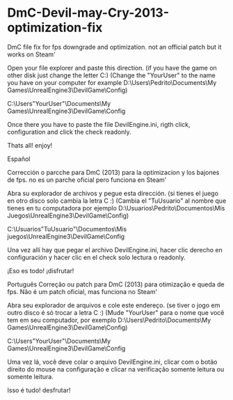 # DmC-Devil-may-Cry-2013-optimization-fix
DmC file fix for fps downgrade and optimization. not an official patch but it works on Steam'

Open your file explorer and paste this direction.
(if you have the game on other disk just change the letter C:)
(Change the "YourUser" to the name you have on your computer for example D:\Users\Pedrito\Documents\My Games\UnrealEngine3\DevilGame\Config)

C:\Users\"YourUser"\Documents\My Games\UnrealEngine3\DevilGame\Config

Once there you have to paste the file DevilEngine.ini, rigth click, configuration and click the check readonly.

Thats all! enjoy! 


Español

Corrección o parcche para  DmC (2013) para la optimizacion y los bajones de fps. no es un parche oficial pero funciona en Steam'

Abra su explorador de archivos y pegue esta dirección.
(si tienes el juego en otro disco solo cambia la letra C :)
(Cambia el "TuUsuario" al nombre que tienes en tu computadora por ejemplo D:\Usuarios\Pedrito\Documentos\Mis Juegos\UnrealEngine3\DevilGame\Config)

C:\Usuarios\"TuUsuario"\Documentos\Mis juegos\UnrealEngine3\DevilGame\Config

Una vez allí hay que pegar el archivo DevilEngine.ini, hacer clic derecho en configuración y hacer clic en el check solo lectura o readonly.

¡Eso es todo! ¡disfrutar!


Português
Correção ou patch para DmC (2013) para otimização e queda de fps. Não é um patch oficial, mas funciona no Steam'

Abra seu explorador de arquivos e cole este endereço.
(se tiver o jogo em outro disco é só trocar a letra C :)
(Mude "YourUser" para o nome que você tem em seu computador, por exemplo D:\Users\Pedrito\Documents\My Games\UnrealEngine3\DevilGame\Config)

C:\Users\"YourUser"\Documents\My Games\UnrealEngine3\DevilGame\Config

Uma vez lá, você deve colar o arquivo DevilEngine.ini, clicar com o botão direito do mouse na configuração e clicar na verificação somente leitura ou somente leitura.

Isso é tudo! desfrutar!
